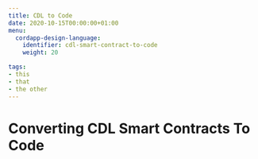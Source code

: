 ```yaml
---
title: CDL to Code
date: 2020-10-15T00:00:00+01:00
menu:
  cordapp-design-language:
    identifier: cdl-smart-contract-to-code
    weight: 20

tags:
- this
- that
- the other
---
```


# Converting CDL Smart Contracts To Code
